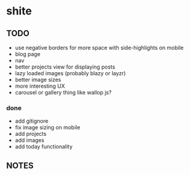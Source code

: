 # shite

## TODO
 * use negative borders for more space with side-highlights on mobile
 * blog page
 * nav
 * better projects view for displaying posts
 * lazy loaded images (probably blazy or layzr)
 * better image sizes
 * more interesting UX
 * carousel or gallery thing like wallop js?

### done
 * add gitignore
 * fix image sizing on mobile
 * add projects
 * add images
 * add today functionality

## NOTES